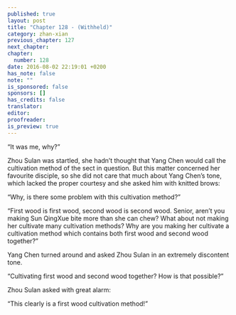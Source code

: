 ```yaml
---
published: true
layout: post
title: "Chapter 128 - (Withheld)"
category: zhan-xian
previous_chapter: 127
next_chapter:
chapter:
  number: 128
date: 2016-08-02 22:19:01 +0200
has_note: false
note: ""
is_sponsored: false
sponsors: []
has_credits: false
translator:
editor:
proofreader:
is_preview: true
---
```

“It was me, why?”

Zhou Sulan was startled, she hadn’t thought that Yang Chen would call the cultivation method of the sect in question. But this matter concerned her favourite disciple, so she did not care that much about Yang Chen’s tone, which lacked the proper courtesy and she asked him with knitted brows:

“Why, is there some problem with this cultivation method?”

“First wood is first wood, second wood is second wood. Senior, aren’t you making Sun QingXue bite more than she can chew? What about not making her cultivate many cultivation methods? Why are you making her cultivate a cultivation method which contains both first wood and second wood together?”

Yang Chen turned around and asked Zhou Sulan in an extremely discontent tone.

“Cultivating first wood and second wood together? How is that possible?”

Zhou Sulan asked with great alarm:

“This clearly is a first wood cultivation method!”
